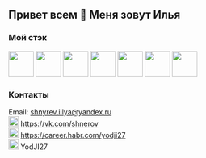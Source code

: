 ## Привет всем 👋 Меня зовут Илья

### Мой стэк
<img width="50" height="50" src="https://simpleicons.org/icons/visualstudiocode.svg"> <img width="50" height="50" src="https://simpleicons.org/icons/html5.svg"> <img width="50" height="50" src="https://simpleicons.org/icons/css3.svg"> <img width="50" height="50" src="https://simpleicons.org/icons/javascript.svg"> <img width="50" height="50" src="https://simpleicons.org/icons/react.svg"> <img width="50" height="50" src="https://simpleicons.org/icons/node-dot-js.svg"> <img width="50" height="50" src="https://simpleicons.org/icons/git.svg">


### Контакты
Email: shnyrev.iilya@yandex.ru   
<img src="https://simpleicons.org/icons/vk.svg" width="20" height="20"> https://vk.com/shnerov  
<img src="https://simpleicons.org/icons/habr.svg" width="20" height="20"> https://career.habr.com/yodji27  
<img src="https://simpleicons.org/icons/telegram.svg" width="20" height="20"> YodJI27  
